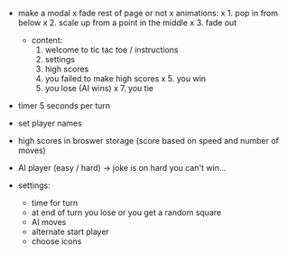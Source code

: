 - make a modal
    x fade rest of page or not
    x animations:
        x 1. pop in from below
        x 2. scale up from a point in the middle
        x 3. fade out
  - content:
    1. welcome to tic tac toe / instructions
    2. settings
    3. high scores
    4. you failed to make high scores
        x 5. you win
    6. you lose (AI wins)
        x 7. you tie

- timer 5 seconds per turn
- set player names
- high scores in broswer storage (score based on speed and number of moves)
- AI player (easy / hard) -> joke is on hard you can't win...

- settings:
  - time for turn
  - at end of turn you lose or you get a random square
  - AI moves
  - alternate start player
  - choose icons
